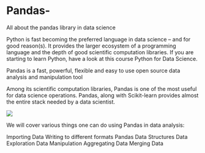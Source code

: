 # Pandas-
All about the pandas library in data science


Python is fast becoming the preferred language in data science – and for good reason(s). It provides the larger ecosystem of a programming language and the depth of good scientific computation libraries. If you are starting to learn Python, have a look at this course Python for Data Science.

Pandas is a fast, powerful, flexible and easy to use open source data analysis and manipulation tool

Among its scientific computation libraries, Pandas is one of the most useful for data science operations. Pandas, along with Scikit-learn provides almost the entire stack needed by a data scientist.

<img src="https://files.cdn.thinkific.com/file_uploads/118220/images/678/084/64c/1__oSOImPmBFeKj8vqE4FCkQ.jpeg">

We will cover various things one can do using Pandas in data analysis:

Importing Data
Writing to different formats
Pandas Data Structures
Data Exploration
Data Manipulation
Aggregating Data
Merging Data  
